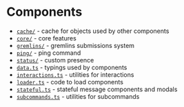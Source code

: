 # Components

- [`cache/`](./cache/) - cache for objects used by other components
- [`core/`](./core/) - core features
- [`gremlins/`](./gremlins/) - gremlins submissions system
- [`ping/`](./ping/) - ping command
- [`status/`](./status/) - custom presence
- [`data.ts`](./data.ts) - typings used by components
- [`interactions.ts`](./interactions.ts) - utilities for interactions
- [`loader.ts`](./loader.ts) - code to load components
- [`stateful.ts`](./stateful.ts) - stateful message components and modals
- [`subcommands.ts`](./subcommands.ts) - utilities for subcommands
